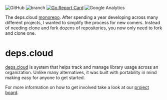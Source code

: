 ![GitHub](https://img.shields.io/github/license/depscloud/PROJECT.svg)
![branch](https://github.com/depscloud/PROJECT/workflows/branch/badge.svg?branch=main)
[![Go Report Card](https://goreportcard.com/badge/github.com/depscloud/PROJECT)](https://goreportcard.com/report/github.com/depscloud/PROJECT)
![Google Analytics](https://www.google-analytics.com/collect?v=1&cid=555&t=pageview&ec=repo&ea=open&dp=PROJECT&dt=PROJECT&tid=UA-143087272-2)

The deps.cloud [monorepo](https://en.wikipedia.org/wiki/Monorepo).
After spending a year developing across many different projects, I wanted to simplify the process for new comers.
Instead of needing clone and fork dozens of repositories, you now only need to fork and clone one.

# deps.cloud

[deps.cloud](https://deps.cloud/) is system that helps track and manage library usage across an organization.
Unlike many alternatives, it was built with portability in mind making easy for anyone to get started.

For more information on how to get involved take a look at our [project board](https://github.com/orgs/depscloud/projects/1).
